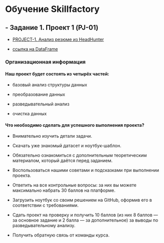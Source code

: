 # **Обучение Skillfactory**
## - Задание 1. Проект 1 (PJ-01)
- [PROJECT-1. Анализ резюме из HeadHunter](https://github.com/govoridaa/SF/blob/main/PROJECT-1.%20Анализ%20резюме%20из%20HeadHunter/Project-1._Ноутбук-шаблон.ipynb)

- [ссылка на DataFrame](https://drive.google.com/file/d/1JoYPvlSYfrnAaFv11U5mNviQx6_-DiOJ/view?usp=sharing)
### Организационная информация
#### Наш проект будет состоять из четырёх частей:

- базовый анализ структуры данных

- преобразование данных

- разведывательный анализ

- очистка данных

#### Что необходимо сделать для успешного выполнения проекта?

- Внимательно изучить детали задачи.

- Скачать уже знакомый датасет и ноутбук-шаблон.

- Обязательно ознакомиться с дополнительным теоретическим материалом, который даётся перед заданием.

- Воспользоваться нашими советами и подсказками при выполнении проекта.
- Ответить на все контрольные вопросы: за них вы можете максимально набрать 30 баллов на платформе.
- Загрузить ноутбук со своим решением на GitHub, оформив его в соответствии с требованиями.
- Сдать проект на проверку и получить 10 баллов (из них 8 баллов — за основное задание и 2 балла — за дополнительное) за выводы по разведывательному анализу.
- Получить обратную связь от команды курса.